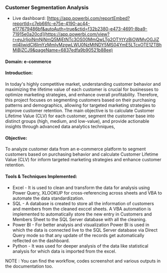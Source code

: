 ### Customer Segmentation Analysis
- Live dashboard: [https://app.powerbi.com/reportEmbed?reportId=c7eb66fc-e75e-4190-ac44-e177679486bf&autoAuth=true&ctid=f32b2380-e473-4691-8ba9-71915e0a20cd](https://app.powerbi.com/view?r=eyJrIjoiNmNjNmQ5MjEtNTc3OS00MmQwLTg2OTYtYzBiOWMyOGJiZmI4IiwidCI6ImYzMmIyMzgwLWU0NzMtNDY5MS04YmE5LTcxOTE1ZTBhMjBjZCJ9&pageName=6837edfa9b90521b88ee)
#### Domain: e-commerce
#### Introduction:
In today's highly competitive market, understanding customer behavior and maximizing the lifetime value of each customer is crucial for businesses
to optimize marketing strategies, and enhance overall profitability. Therefore, this project focuses on segmenting customers based on their purchasing patterns and demographics, allowing for targeted marketing strategies to improve customer retention. The main objective is to calculate Customer Lifetime Value (CLV) for each customer, segment the customer base into distinct groups (high, medium, and low-value), and provide actionable insights through advanced data analytics techniques,
#### Objective:
To analyze customer data from an e-commerce platform to segment customers based on purchasing behavior and calculate Customer Lifetime Value (CLV) for inform targeted marketing strategies
and enhance customer retention. 
#### Tools & Techniques Implemented:
- Excel - It is used to clean and transform the data for analysis using Power Query, XLOOKUP for cross-referencing across sheets and VBA to automate the data standardization.
- SQL - A database is created to store all the information of customers and members from the cleaned exccel sheets. A VBA automation is implemented to automatically store the new entry in Customers and Members Sheet to the SQL Server database with all the cleaning.
- Power BI - For better analysis and visualization Power BI is used in which the data is connected live to the SQL Server database via Direct Query mode so that any update of the records get automatically reflected on the dashboard.
- Python - It was used for deeper analysis of the data like statistical analysis for which data is imported from the excel.

NOTE : You can find the workflow, codes screenshot and various outputs in the documentation too. 

